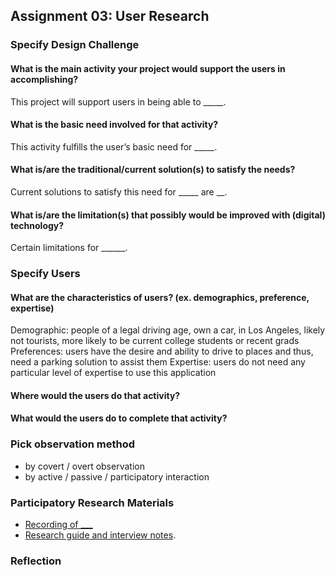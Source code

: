 ## Assignment 03: User Research

### Specify Design Challenge
#### What is the main activity your project would support the users in accomplishing?
This project will support users in being able to _____.

#### What is the basic need involved for that activity?
This activity fulfills the user’s basic need for _____.

#### What is/are the traditional/current solution(s) to satisfy the needs?
Current solutions to satisfy this need for _____ are __.

#### What is/are the limitation(s) that possibly would be improved with (digital) technology?
Certain limitations for ______.

### Specify Users

#### What are the characteristics of users? (ex. demographics, preference, expertise)
Demographic: people of a legal driving age, own a car, in Los Angeles, likely not tourists, more likely to be current college students or recent grads
Preferences: users have the desire and ability to drive to places and thus, need a parking solution to assist them
Expertise: users do not need any particular level of expertise to use this application

#### Where would the users do that activity?

#### What would the users do to complete that activity?

### Pick observation method
- by covert / overt observation
- by active / passive / participatory interaction

### Participatory Research Materials
- [Recording of ___](link)
- [Research guide and interview notes](https://docs.google.com/document/d/1uYXBi7uf4Uf8gIlBGfap03EpEge6lUoB7bC_aaYL3Fc/edit?usp=sharing).

### Reflection

